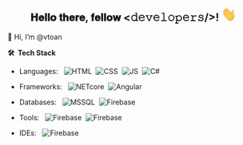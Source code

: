 <div align="center">
<h2> 𝐇𝐞𝐥𝐥𝐨 𝐭𝐡𝐞𝐫𝐞, 𝐟𝐞𝐥𝐥𝐨𝐰 <𝚍𝚎𝚟𝚎𝚕𝚘𝚙𝚎𝚛𝚜/>! <img src="https://github.com/ABSphreak/ABSphreak/blob/master/gifs/Hi.gif" width="30px"></h2>
</div>

👋 Hi, I’m @vtoan

**🛠 &nbsp;Tech Stack**

- Languages: &nbsp;
![HTML](https://img.shields.io/badge/-Html5-05122A?style=flat&logo=html5&color=white&logoColor=white&labelColor=E34F26)&nbsp;
![CSS](https://img.shields.io/badge/-Css3-05122A?style=flat&logo=css3&color=white&logoColor=white&labelColor=1572B6)&nbsp;
![JS](https://img.shields.io/badge/-Javascript-05122A?style=flat&logo=javascript&color=white&logoColor=white&labelColor=F7DF1E)&nbsp;
![C#](https://img.shields.io/badge/-C%20Sharp-05122A?style=flat&logo=c%20sharp&labelColor=239120&color=white)&nbsp;

- Frameworks: &nbsp;
![NETcore](https://img.shields.io/badge/-NET%20Core-05122A?style=flat&logo=.net&color=white&logoColor=white&labelColor=512BD4)&nbsp;
![Angular](https://img.shields.io/badge/-Angular-05122A?style=flat&logo=angular&color=white&logoColor=white&labelColor=DD0031)&nbsp;

- Databases:  &nbsp;
![MSSQL](https://img.shields.io/badge/-MSSQL%20Server-05122A?style=flat&logo=microsoft%20sql%20server&color=white&logoColor=white&labelColor=CC2927)&nbsp;
![Firebase](https://img.shields.io/badge/-Firebase-05122A?style=flat&logo=firebase&color=white&logoColor=white&labelColor=FFCA28)&nbsp;

 
 - Tools:  &nbsp;
![Firebase](https://img.shields.io/badge/-Git-05122A?style=flat&logo=git&color=white&logoColor=white&labelColor=F05032)&nbsp;
![Firebase](https://img.shields.io/badge/-Docker-05122A?style=flat&logo=docker&color=white&logoColor=white&labelColor=2496ED)&nbsp;

- IDEs: &nbsp;
![Firebase](https://img.shields.io/badge/-VS%20Code-05122A?style=flat&logo=visual%20studio%20code&color=white&logoColor=white&labelColor=007ACC)&nbsp;

